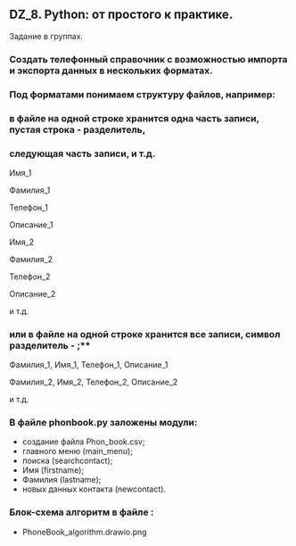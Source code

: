 ## DZ_8. Python: от простого к практике. 
Задание в группах.

### Создать телефонный справочник с возможностью импорта и экспорта данных в нескольких форматах.

### Под форматами понимаем структуру файлов, например:
### в файле на одной строке хранится одна часть записи, пустая строка - разделитель,
### следующая часть записи, и т.д. 

Имя_1

Фамилия_1

Телефон_1

Описание_1

Имя_2

Фамилия_2

Телефон_2

Описание_2

и т.д.

### или в файле на одной строке хранится все записи, символ разделитель - ;**

Фамилия_1, Имя_1, Телефон_1, Описание_1

Фамилия_2, Имя_2, Телефон_2, Описание_2

и т.д.

### В файле phonbook.py заложены модули:
- создание файла Phon_book.csv;
- главного меню (main_menu);
- поиска (searchcontact);
- Имя (firstname);
- Фамилия (lastname);
- новых данных контакта (newcontact).

### Блок-схема алгоритм в файле :
- PhoneBook_algorithm.drawio.png
